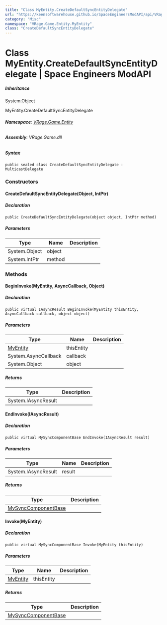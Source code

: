 ```yaml
---
title: "Class MyEntity.CreateDefaultSyncEntityDelegate"
url: "https://keensoftwarehouse.github.io/SpaceEngineersModAPI/api/VRage.Game.Entity.MyEntity.CreateDefaultSyncEntityDelegate.html"
category: "Misc"
namespace: "VRage.Game.Entity.MyEntity"
class: "CreateDefaultSyncEntityDelegate"
---
```


# Class MyEntity.CreateDefaultSyncEntityDelegate | Space Engineers ModAPI

##### Inheritance

System.Object

MyEntity.CreateDefaultSyncEntityDelegate

###### **Namespace**: [VRage.Game.Entity](https://keensoftwarehouse.github.io/SpaceEngineersModAPI/api/VRage.Game.Entity.html)

###### **Assembly**: VRage.Game.dll

##### Syntax

```
public sealed class CreateDefaultSyncEntityDelegate : MulticastDelegate
```

### Constructors

#### CreateDefaultSyncEntityDelegate(Object, IntPtr)

##### Declaration

```
public CreateDefaultSyncEntityDelegate(object object, IntPtr method)
```

##### Parameters

| Type | Name | Description |
| --- | --- | --- |
| System.Object | object |     |
| System.IntPtr | method |     |

### Methods

#### BeginInvoke(MyEntity, AsyncCallback, Object)

##### Declaration

```
public virtual IAsyncResult BeginInvoke(MyEntity thisEntity, AsyncCallback callback, object object)
```

##### Parameters

| Type | Name | Description |
| --- | --- | --- |
| [MyEntity](https://keensoftwarehouse.github.io/SpaceEngineersModAPI/api/VRage.Game.Entity.MyEntity.html) | thisEntity |     |
| System.AsyncCallback | callback |     |
| System.Object | object |     |

##### Returns

| Type | Description |
| --- | --- |
| System.IAsyncResult |     |

#### EndInvoke(IAsyncResult)

##### Declaration

```
public virtual MySyncComponentBase EndInvoke(IAsyncResult result)
```

##### Parameters

| Type | Name | Description |
| --- | --- | --- |
| System.IAsyncResult | result |     |

##### Returns

| Type | Description |
| --- | --- |
| [MySyncComponentBase](https://keensoftwarehouse.github.io/SpaceEngineersModAPI/api/VRage.Game.Components.MySyncComponentBase.html) |     |

#### Invoke(MyEntity)

##### Declaration

```
public virtual MySyncComponentBase Invoke(MyEntity thisEntity)
```

##### Parameters

| Type | Name | Description |
| --- | --- | --- |
| [MyEntity](https://keensoftwarehouse.github.io/SpaceEngineersModAPI/api/VRage.Game.Entity.MyEntity.html) | thisEntity |     |

##### Returns

| Type | Description |
| --- | --- |
| [MySyncComponentBase](https://keensoftwarehouse.github.io/SpaceEngineersModAPI/api/VRage.Game.Components.MySyncComponentBase.html) |     |